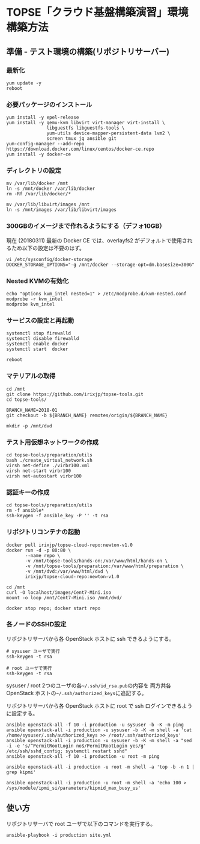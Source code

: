 TOPSE「クラウド基盤構築演習」環境構築方法
=========

準備 - テスト環境の構築(リポジトリサーバー)
------------

### 最新化

```
yum update -y
reboot
```

### 必要パッケージのインストール

```
yum install -y epel-release
yum install -y qemu-kvm libvirt virt-manager virt-install \
               libguestfs libguestfs-tools \
               yum-utils device-mapper-persistent-data lvm2 \
               screen tmux jq ansible git
yum-config-manager --add-repo https://download.docker.com/linux/centos/docker-ce.repo
yum install -y docker-ce
```

### ディレクトリの設定

```
mv /var/lib/docker /mnt
ln -s /mnt/docker /var/lib/docker
rm -Rf /var/lib/docker/*

mv /var/lib/libvirt/images /mnt
ln -s /mnt/images /var/lib/libvirt/images
```

### 300GBのイメージまで作れるようにする（デフォ10GB）

現在 (20180311) 最新の Docker CE では、overlayfs2 がデフォルトで使用されるため以下の設定は不要のはず。

```
vi /etc/sysconfig/docker-storage
DOCKER_STORAGE_OPTIONS="-g /mnt/docker --storage-opt=dm.basesize=300G"
```

### Nested KVMの有効化

```
echo "options kvm_intel nested=1" > /etc/modprobe.d/kvm-nested.conf
modprobe -r kvm_intel
modprobe kvm_intel
```

### サービスの設定と再起動

```
systemctl stop firewalld
systemctl disable firewalld
systemctl enable docker
systemctl start  docker

reboot
```

### マテリアルの取得

```
cd /mnt
git clone https://github.com/irixjp/topse-tools.git
cd topse-tools/

BRANCH_NAME=2018-01
git checkout -b ${BRANCH_NAME} remotes/origin/${BRANCH_NAME}

mkdir -p /mnt/dvd
```

### テスト用仮想ネットワークの作成

```
cd topse-tools/preparation/utils
bash ./create_virtual_network.sh
virsh net-define ./virbr100.xml
virsh net-start virbr100
virsh net-autostart virbr100
```

### 認証キーの作成

```
cd topse-tools/preparation/utils
rm -f ansible*
ssh-keygen -f ansible_key -P '' -t rsa
```

### リポジトリコンテナの起動

```
docker pull irixjp/topse-cloud-repo:newton-v1.0
docker run -d -p 80:80 \
       --name repo \
       -v /mnt/topse-tools/hands-on:/var/www/html/hands-on \
       -v /mnt/topse-tools/preparation:/var/www/html/preparation \
       -v /mnt/dvd:/var/www/html/dvd \
       irixjp/topse-cloud-repo:newton-v1.0

cd /mnt
curl -O localhost/images/Cent7-Mini.iso
mount -o loop /mnt/Cent7-Mini.iso /mnt/dvd/

docker stop repo; docker start repo
```

### 各ノードのSSHD設定

リポジトリサーバから各 OpenStack ホストに ssh できるようにする。

```
# sysuser ユーザで実行
ssh-keygen -t rsa

# root ユーザで実行
ssh-keygen -t rsa
```

sysuser / root 2つのユーザの各`~/.ssh/id_rsa.pub`の内容を 両方共各 OpenStack ホストの`~/.ssh/authorized_keys`に追記する。

リポジトリサーバから各 OpenStack ホストに root で ssh ログインできるように設定する。

```
ansible openstack-all -f 10 -i production -u sysuser -b -K -m ping
ansible openstack-all -i production -u sysuser -b -K -m shell -a 'cat /home/sysuser/.ssh/authorized_keys >> /root/.ssh/authorized_keys'
ansible openstack-all -i production -u sysuser -b -K -m shell -a "sed -i -e 's/^PermitRootLogin no$/PermitRootLogin yes/g' /etc/ssh/sshd_config; systemctl restart sshd"
ansible openstack-all -f 10 -i production -u root -m ping

ansible openstack-all -i production -u root -m shell -a 'top -b -n 1 | grep kipmi'

ansible openstack-all -i production -u root -m shell -a 'echo 100 > /sys/module/ipmi_si/parameters/kipmid_max_busy_us'
```

使い方
------------
リポジトリサーバで root ユーザで以下のコマンドを実行する。

```
ansible-playbook -i production site.yml
```
